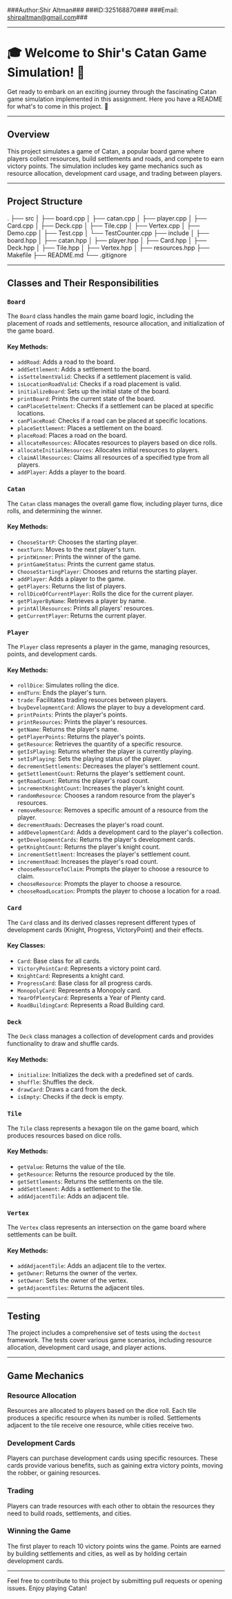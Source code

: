 
###Author:Shir Altman###
###ID:325168870###
###Email: shirpaltman@gmail.com###





---

# 🎓 Welcome to Shir's Catan Game Simulation! 🚀

Get ready to embark on an exciting journey through the fascinating Catan game simulation implemented in this assignment. Here you have a README for what's to come in this project. 🌟

---

## Overview ##

This project simulates a game of Catan, a popular board game where players collect resources, build settlements and roads, and compete to earn victory points. The simulation includes key game mechanics such as resource allocation, development card usage, and trading between players.

---

## Project Structure ##
.
├── src
│ ├── board.cpp
│ ├── catan.cpp
│ ├── player.cpp
│ ├── Card.cpp
│ ├── Deck.cpp
│ ├── Tile.cpp
│ ├── Vertex.cpp
│ ├── Demo.cpp
│ ├── Test.cpp
│ └── TestCounter.cpp
├── include
│ ├── board.hpp
│ ├── catan.hpp
│ ├── player.hpp
│ ├── Card.hpp
│ ├── Deck.hpp
│ ├── Tile.hpp
│ ├── Vertex.hpp
│ ├── resources.hpp
├── Makefile
├── README.md
└── .gitignore

---

## Classes and Their Responsibilities ##

### `Board` ###

The `Board` class handles the main game board logic, including the placement of roads and settlements, resource allocation, and initialization of the game board.

#### Key Methods:
- `addRoad`: Adds a road to the board.
- `addSettlement`: Adds a settlement to the board.
- `isSettelmentValid`: Checks if a settlement placement is valid.
- `isLocationRoadValid`: Checks if a road placement is valid.
- `initializeBoard`: Sets up the initial state of the board.
- `printBoard`: Prints the current state of the board.
- `canPlaceSettelment`: Checks if a settlement can be placed at specific locations.
- `canPlaceRoad`: Checks if a road can be placed at specific locations.
- `placeSettlement`: Places a settlement on the board.
- `placeRoad`: Places a road on the board.
- `allocateResources`: Allocates resources to players based on dice rolls.
- `allocateInitialResources`: Allocates initial resources to players.
- `claimAllResources`: Claims all resources of a specified type from all players.
- `addPlayer`: Adds a player to the board.

### `Catan` ###

The `Catan` class manages the overall game flow, including player turns, dice rolls, and determining the winner.

#### Key Methods:
- `ChooseStartP`: Chooses the starting player.
- `nextTurn`: Moves to the next player's turn.
- `printWinner`: Prints the winner of the game.
- `printGameStatus`: Prints the current game status.
- `ChooseStartingPlayer`: Chooses and returns the starting player.
- `addPlayer`: Adds a player to the game.
- `getPlayers`: Returns the list of players.
- `rollDiceOfCurrentPlayer`: Rolls the dice for the current player.
- `getPlayerByName`: Retrieves a player by name.
- `printAllResources`: Prints all players' resources.
- `getCurrentPlayer`: Returns the current player.

### `Player` ###

The `Player` class represents a player in the game, managing resources, points, and development cards.

#### Key Methods:
- `rollDice`: Simulates rolling the dice.
- `endTurn`: Ends the player's turn.
- `trade`: Facilitates trading resources between players.
- `buyDevelopmentCard`: Allows the player to buy a development card.
- `printPoints`: Prints the player's points.
- `printResources`: Prints the player's resources.
- `getName`: Returns the player's name.
- `getPlayerPoints`: Returns the player's points.
- `getResource`: Retrieves the quantity of a specific resource.
- `getIsPlaying`: Returns whether the player is currently playing.
- `setIsPlaying`: Sets the playing status of the player.
- `decrementSettlements`: Decreases the player's settlement count.
- `getSettlementCount`: Returns the player's settlement count.
- `getRoadCount`: Returns the player's road count.
- `incrementKnightCount`: Increases the player's knight count.
- `randomResource`: Chooses a random resource from the player's resources.
- `removeResource`: Removes a specific amount of a resource from the player.
- `decrementRoads`: Decreases the player's road count.
- `addDevelopmentCard`: Adds a development card to the player's collection.
- `getDevelopmentCards`: Returns the player's development cards.
- `getKnightCount`: Returns the player's knight count.
- `incrementSettlment`: Increases the player's settlement count.
- `incrementRoad`: Increases the player's road count.
- `chooseResourceToClaim`: Prompts the player to choose a resource to claim.
- `chooseResource`: Prompts the player to choose a resource.
- `chooseRoadLocation`: Prompts the player to choose a location for a road.

### `Card` ###

The `Card` class and its derived classes represent different types of development cards (Knight, Progress, VictoryPoint) and their effects.

#### Key Classes:
- `Card`: Base class for all cards.
- `VictoryPointCard`: Represents a victory point card.
- `KnightCard`: Represents a knight card.
- `ProgressCard`: Base class for all progress cards.
- `MonopolyCard`: Represents a Monopoly card.
- `YearOfPlentyCard`: Represents a Year of Plenty card.
- `RoadBuildingCard`: Represents a Road Building card.

### `Deck` ###

The `Deck` class manages a collection of development cards and provides functionality to draw and shuffle cards.

#### Key Methods:
- `initialize`: Initializes the deck with a predefined set of cards.
- `shuffle`: Shuffles the deck.
- `drawCard`: Draws a card from the deck.
- `isEmpty`: Checks if the deck is empty.

### `Tile` ###

The `Tile` class represents a hexagon tile on the game board, which produces resources based on dice rolls.

#### Key Methods:
- `getValue`: Returns the value of the tile.
- `getResource`: Returns the resource produced by the tile.
- `getSettlements`: Returns the settlements on the tile.
- `addSettlement`: Adds a settlement to the tile.
- `addAdjacentTile`: Adds an adjacent tile.

### `Vertex` ###

The `Vertex` class represents an intersection on the game board where settlements can be built.

#### Key Methods:
- `addAdjacentTile`: Adds an adjacent tile to the vertex.
- `getOwner`: Returns the owner of the vertex.
- `setOwner`: Sets the owner of the vertex.
- `getAdjacentTiles`: Returns the adjacent tiles.

---

## Testing ##

The project includes a comprehensive set of tests using the `doctest` framework. The tests cover various game scenarios, including resource allocation, development card usage, and player actions.



---

## Game Mechanics ##

### Resource Allocation ###
Resources are allocated to players based on the dice roll. Each tile produces a specific resource when its number is rolled. Settlements adjacent to the tile receive one resource, while cities receive two.

### Development Cards ###
Players can purchase development cards using specific resources. These cards provide various benefits, such as gaining extra victory points, moving the robber, or gaining resources.

### Trading ###
Players can trade resources with each other to obtain the resources they need to build roads, settlements, and cities.

### Winning the Game ###
The first player to reach 10 victory points wins the game. Points are earned by building settlements and cities, as well as by holding certain development cards.



---

Feel free to contribute to this project by submitting pull requests or opening issues. Enjoy playing Catan!

